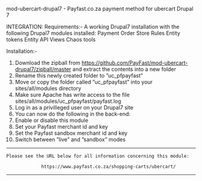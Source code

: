 mod-ubercart-drupal7 - Payfast.co.za payment method for ubercart Drupal 7

INTEGRATION:
Requirements:-
A working Drupal7 installation with the following Drupal7 modules installed:
Payment
Order
Store
Rules
Entity tokens
Entity API
Views
Chaos tools

Installation:-
1. Download the zipball from https://github.com/PayFast/mod-ubercart-drupal7/zipball/master and extract the contents into a new folder
2. Rename this newly created folder to ”uc_pfpayfast”
3. Move or copy the folder called ”uc_pfpayfast” into your sites/all/modules directory
4. Make sure Apache has write access to the file sites/all/modules/uc_pfpayfast/payfast.log
5. Log in as a privilleged user on your Drupal7 site
6. You can now do the following in the back-end:
7. Enable or disable this module
8. Set your Payfast merchant id and key
9. Set the Payfast sandbox merchant id and key
10. Switch between ”live” and ”sandbox” modes

******************************************************************************

    Please see the URL below for all information concerning this module:

                 https://www.payfast.co.za/shopping-carts/ubercart/   	     

******************************************************************************

